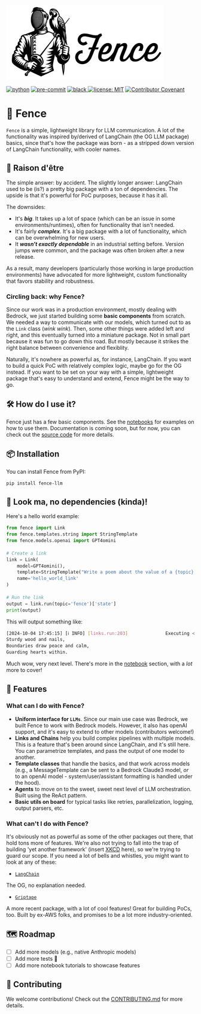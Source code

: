 <img src="https://github.com/WouterDurnez/fence/blob/main/docs/logo.png?raw=true" alt="tests" height="200"/>

[![python](https://img.shields.io/badge/Python-3.12-3776AB.svg?style=flat&logo=python&logoColor=white)](https://www.python.org)
[![pre-commit](https://img.shields.io/badge/pre--commit-enabled-brightgreen?logo=pre-commit&logoColor=white)](https://github.com/pre-commit/pre-commit)
[![black](https://img.shields.io/badge/code%20style-black-000000.svg)
](https://github.com/psf/black)
[![license: MIT](https://img.shields.io/badge/License-MIT-yellow.svg)](https://opensource.org/licenses/MIT)
[![Contributor Covenant](https://img.shields.io/badge/Contributor%20Covenant-2.1-4baaaa.svg)](code_of_conduct.md)

# 🤺 Fence

`Fence` is a simple, lightweight library for LLM communication. A lot of the functionality was inspired by/derived of LangChain (the OG LLM package) basics, since that's how the package was born - as a stripped down version of LangChain functionality, with cooler names.

## 🤔 Raison d'être

The simple answer: by accident. The slightly longer answer: LangChain used to be (is?) a pretty big package with a ton of dependencies. The upside is that it's powerful for PoC purposes, because it has it all.

The downsides:

- It's **_big_**. It takes up a lot of space (which can be an issue in some environments/runtimes), often for functionality that isn't needed.
- It's fairly **_complex_**. It's a big package with a lot of functionality, which can be overwhelming for new users.
- It **_wasn't exactly dependable_** in an industrial setting before. Version jumps were common, and the package was often broken after a new release.

As a result, many developers (particularly those working in large production environments) have advocated for more lightweight, custom functionality that favors stability and robustness.

### Circling back: why Fence?

Since our work was in a production environment, mostly dealing with Bedrock, we just started building some **basic components** from scratch. We needed a way to communicate with our models, which turned out to as the `Link` class (_wink wink_).
Then, some other things were added left and right, and this eventually turned into a miniature package. Not in small part because it was fun to go down this road. But mostly because it strikes the right balance between convenience and flexiblity.

Naturally, it's nowhere as powerful as, for instance, LangChain. If you want to build a quick PoC with relatively complex logic, maybe go for the OG instead. If you want to be set on your way with a simple, lightweight package that's easy to understand and extend, Fence might be the way to go.

## 🛠️ How do I use it?

Fence just has a few basic components. See the [notebooks](notebooks) for examples on how to use them. Documentation is coming soon, but for now, you can check out the [source code](fence) for more details.

## 📦 Installation

You can install Fence from PyPI:

```bash
pip install fence-llm
```

## 👋 Look ma, no dependencies (kinda)!

Here's a hello world example:

```python
from fence import Link
from fence.templates.string import StringTemplate
from fence.models.openai import GPT4omini

# Create a link
link = Link(
    model=GPT4omini(),
    template=StringTemplate("Write a poem about the value of a {topic}!"),
    name='hello_world_link'
)

# Run the link
output = link.run(topic='fence')['state']
print(output)
```

This will output something like:

```bash
[2024-10-04 17:45:15] [ℹ️ INFO] [links.run:203]              Executing <hello_world_link> Link
Sturdy wood and nails,
Boundaries draw peace and calm,
Guarding hearts within.
```

Much wow, very next level. There's more in the [notebook](notebooks) section, with a _lot_ more to cover!

## 💪 Features

### What can I do with Fence?

- **Uniform interface for `LLMs`**. Since our main use case was Bedrock, we built Fence to work with Bedrock models. However, it also has openAI support, and it's easy to extend to other models (contributors welcome!)
- **Links and Chains** help you build complex pipelines with multiple models. This is a feature that's been around since LangChain, and it's still here. You can parametrize templates, and pass the output of one model to another.
- **Template classes** that handle the basics, and that work across models (e.g., a MessageTemplate can be sent to a Bedrock Claude3 model, _or_ to an openAI model - system/user/assistant formatting is handled under the hood).
- **Agents** to move on to the sweet, sweet next level of LLM orchestration. Built using the ReAct pattern.
- **Basic utils on board** for typical tasks like retries, parallelization, logging, output parsers, etc.

### What can't I do with Fence?

It's obviously not as powerful as some of the other packages out there, that hold tons more of features. We're also not trying to fall into the trap of building 'yet another framework' (insert [XKCD](https://xkcd.com/927/) here), so we're trying to guard our scope. If you need a lot of bells and whistles, you might want to look at any of these:

- [`LangChain`](https://www.langchain.com/)

The OG, no explanation needed.

- [`Griptape`](https://www.griptape.ai)

A more recent package, with a lot of cool features! Great for building PoCs, too. Built by ex-AWS folks, and promises to be a lot more industry-oriented.

## 🗺️ Roadmap

- [ ] Add more models (e.g., native Anthropic models)
- [ ] Add more tests 😬
- [ ] Add more notebook tutorials to showcase features

## 🤝 Contributing

We welcome contributions! Check out the [CONTRIBUTING.md](CONTRIBUTING.md) for more details.
